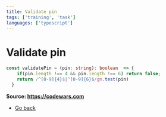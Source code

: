 ```yaml
---
title: Validate pin
tags: ['training', 'task']
languages: ['typescript']
---
```

# Validate pin

```typescript
const validatePin = (pin: string): boolean  => {
    if(pin.length !== 4 && pin.length !== 6) return false;
    return /^[0-9]{4}$|^[0-9]{6}$/gm.test(pin)
  }
```
**Source: https://codewars.com**
* [Go back](../readme.md)